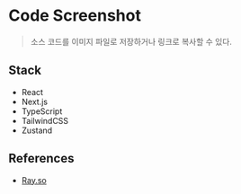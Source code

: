 # Code Screenshot

> 소스 코드를 이미지 파일로 저장하거나 링크로 복사할 수 있다.

## Stack

- React
- Next.js
- TypeScript
- TailwindCSS
- Zustand

## References

- [Ray.so](https://ray.so/)
